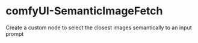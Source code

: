 # comfyUI-SemanticImageFetch
Create a custom node to select the closest images semantically to an input prompt
